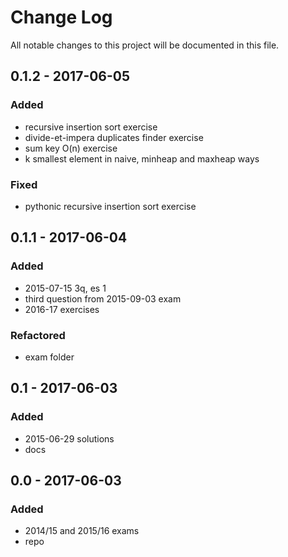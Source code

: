 # Change Log
All notable changes to this project will be documented in this file.

## 0.1.2 - 2017-06-05  

### Added
- recursive insertion sort exercise
- divide-et-impera duplicates finder exercise
- sum key O(n) exercise
- k smallest element in naive, minheap and maxheap ways

### Fixed
- pythonic recursive insertion sort exercise

## 0.1.1 - 2017-06-04   

### Added
- 2015-07-15 3q, es 1
- third question from 2015-09-03 exam
- 2016-17 exercises

### Refactored
- exam folder

## 0.1 - 2017-06-03

### Added
- 2015-06-29 solutions
- docs

## 0.0 - 2017-06-03

### Added
- 2014/15 and 2015/16 exams
- repo

